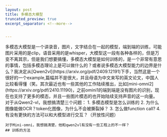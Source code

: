 ```yaml
---
layout: post
title: 多模态大模型
truncated_preview: true
excerpt_separator: <!--more--> 


---
```


<div class="message">
    多模态大模型是一个讲录音，图片，文字结合在一起的模型，端到端的训练，可能图片采用的是clip，语音采用的是whisper，大模型这一段有各种各样的，但是万变不离其宗，但是我们想要搞懂，多模态大模型是如何训练的，是一个非常有意思的事情，包括多模态理论上是可以做什么的？或者说多模态大模型能力的边界是什么？我决定从[Qwen2vl](https://arxiv.org/pdf/2409.12191)下手，当然这是一个很好的一个example,篇幅并不是很大，并且母语为中文来写的英文论文，中国人比较看得懂（笑。其次最近也有一些其他的工作陆续推出，比如[mini-omni2](https://arxiv.org/pdf/2410.11190)，之前omini1的端到端是没有图片的识别，现在也支持了更多的模态，并且一些图片模态的也开始陆续支持声音的这一向量。
</div>    
<!--more-->
    对于从Qwen2-vl，我想搞清楚三个问题：
    1. 多模态模型是怎么训练的
    2. 为什么图像能做OCR？token化图像，为什么不会被撕裂掉？
    3. 怎么做function call?
    4. 有没有更快的方法可以和大模型进行交互？（开放性问题）
    
    对于Mini-omni，我想搞清楚，他和qwen2vl有没有一些工程上的不一样？
    ## 训练的方法

